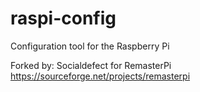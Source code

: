 raspi-config
============

Configuration tool for the Raspberry Pi

Forked by: Socialdefect for RemasterPi https://sourceforge.net/projects/remasterpi
